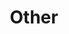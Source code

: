 ---
permalink: /other/
layout: styleguide
type: component
title: Other
lead: UI components which do not fall into a specific categorization.
---